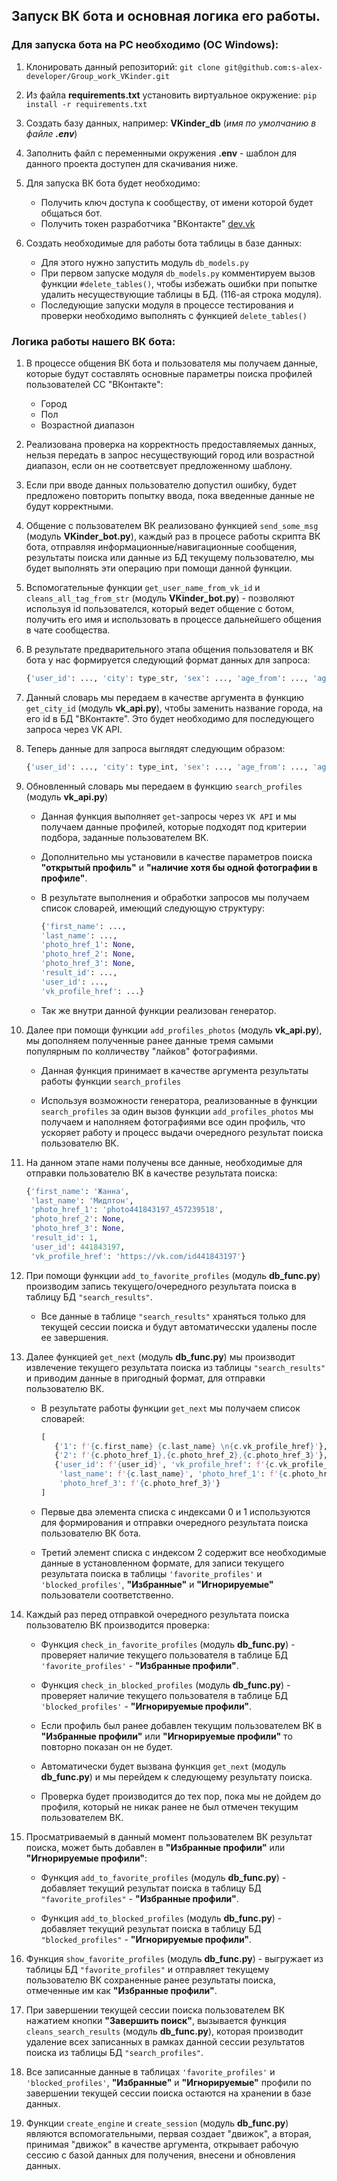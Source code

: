 ## Запуск ВК бота и основная логика его работы.

### Для запуска бота на PC необходимо (ОС Windows):

1. Клонировать данный репозиторий: `git clone git@github.com:s-alex-developer/Group_work_VKinder.git`
   
2. Из файла **requirements.txt** установить виртуальное окружение: `pip install -r requirements.txt`

3. Создать базу данных, например: **VKinder_db** (_имя по умолчанию в файле **.env**_)
   
4. Заполнить файл с переменными окружения **.env** - шаблон для данного проекта доступен для скачивания ниже.

6. Для запуска ВК бота будет необходимо:
   - Получить ключ доступа к сообществу, от имени которой будет общаться бот.
   - Получить токен разработчика "ВКонтакте" [dev.vk](https://dev.vk.com/)

7. Создать необходимые для работы бота таблицы в базе данных:
   
   * Для этого нужно запустить модуль `db_models.py`
   * При первом запуске модуля `db_models.py` комментируем вызов функции `#delete_tables()`, чтобы избежать ошибки при попытке удалить несуществующие таблицы в БД. (116-ая строка модуля).
   * Последующие запуски модуля в процессе тестирования и проверки необходимо выполнять с функцией `delete_tables()`

### Логика работы нашего ВК бота:

1. В процессе общения ВК бота и пользователя мы получаем данные, которые будут составлять основные параметры поиска профилей пользователей СС "ВКонтакте":
   - Город
   - Пол
   - Возрастной диапазон

2. Реализована проверка на корректность предоставляемых данных, нельзя передать в запрос несуществующий город или возрастной диапазон, если он не соответсвует предложенному шаблону.

3. Если при вводе данных пользователю допустил ошибку, будет предложено повторить попытку ввода, пока введенные данные не будут корректными.

4. Общение с пользователем ВК реализовано функцией `send_some_msg` (модуль **VKinder_bot.py**), каждый раз в процесе работы скрипта ВК бота, отправляя информационные/навигационные сообщения, результаты поиска или данные из БД текущему пользователю, мы будет выполнять эти операцию при помощи данной функции.

5. Вспомогательные функции `get_user_name_from_vk_id` и `cleans_all_tag_from_str` (модуль **VKinder_bot.py**) - позволяют используя id пользователся, который ведет общение с ботом, получить его имя и использовать в процессе дальнейшего общения в чате сообщества.

6. В результате предварительного этапа общения пользователя и ВК бота у нас формируется следующий формат данных для запроса:

   ```python
   {'user_id': ..., 'city': type_str, 'sex': ..., 'age_from': ..., 'age_to': ...}
   ```

7. Данный словарь мы передаем в качестве аргумента в функцию `get_city_id` (модуль **vk_api.py**), чтобы заменить название города, на его id в БД "ВКонтакте".
   Это будет необходимо для последующего запроса через VK API.

8. Теперь данные для запроса выглядят следующим образом:
   
    ```python
   {'user_id': ..., 'city': type_int, 'sex': ..., 'age_from': ..., 'age_to': ...}
    ```
    
9. Обновленный словарь мы передаем в функцию `search_profiles` (модуль **vk_api.py**)
    - Данная функция выполняет `get`-запросы через `VK API` и мы получаем данные профилей, которые подходят под критерии подбора, заданные пользователем ВК.
    - Дополнительно мы установили в качестве параметров поиска **"открытый профиль"** и **"наличие хотя бы одной фотографии в профиле"**.
    - В результате выполнения и обработки запросов мы получаем список словарей, имеющий следующую структуру:

      ```python
      {'first_name': ...,
      'last_name': ...,
      'photo_href_1': None,
      'photo_href_2': None,
      'photo_href_3': None,
      'result_id': ...,
      'user_id': ...,
      'vk_profile_href': ...}
      ```
    - Так же внутри данной функции реализован генератор.

10. Далее при помощи функции `add_profiles_photos` (модуль **vk_api.py**), мы дополняем полученные ранее данные тремя самыми популярным по колличеству "лайков" фотографиями.
    
    - Данная функция принимает в качестве аргумента результаты работы функции `search_profiles`
      
    - Используя возможности генератора, реализованные в функции `search_profiles` за один вызов функции `add_profiles_photos` мы получаем и наполняем фотографиями все один профиль, что ускоряет работу и процесс выдачи очередного результат поиска пользователю ВК.

12. На данном этапе нами получены все данные, необходимые для отправки пользователю ВК в качестве результата поиска:

    ```python
    {'first_name': 'Жанна',
     'last_name': 'Мидлтон',
     'photo_href_1': 'photo441843197_457239518',
     'photo_href_2': None,
     'photo_href_3': None,
     'result_id': 1,
     'user_id': 441843197,
     'vk_profile_href': 'https://vk.com/id441843197'}
     ```
13. При помощи функции `add_to_favorite_profiles` (модуль **db_func.py**) производим запись текущего/очередного результата поиска в таблицу БД `"search_results"`.
    
    - Все данные в таблице `"search_results"` храняться только для текущей сессии поиска и будут автоматичесски удалены после ее завершения.
      
14. Далее функцией `get_next` (модуль **db_func.py**) мы производит извлечение текущего результата поиска из таблицы `"search_results"` и приводим данные в пригодный формат, для отправки пользователю ВК.
    
      - В результате работы функции `get_next` мы получаем список словарей:

         ```python
         [
            {'1': f'{c.first_name} {c.last_name} \n{c.vk_profile_href}'},
            {'2': f'{c.photo_href_1},{c.photo_href_2},{c.photo_href_3}'},
            {'user_id': f'{user_id}', 'vk_profile_href': f'{c.vk_profile_href}', 'first_name': f'{c.first_name}',
             'last_name': f'{c.last_name}', 'photo_href_1': f'{c.photo_href_1}', 'photo_href_2': f'{c.photo_href_2}',
             'photo_href_3': f'{c.photo_href_3}'}
         ]
         ```
      - Первые два элемента списка с индексами 0 и 1 используются для формирования и отправки очередного результата поиска пользователю ВК бота.
     
      - Третий элемент списка с индексом 2 содержит все необходимые данные в установленном формате, для записи текущего результата поиска
     в таблицы `'favorite_profiles'` и `'blocked_profiles'`, **"Избранные"** и **"Игнорируемые"** пользователи соответственно.
     
15. Каждый раз перед отправкой очередного результата поиска пользователю ВК производится проверка:

    - Функция `check_in_favorite_profiles` (модуль **db_func.py**) - проверяет наличие текущего пользователя в таблице БД `'favorite_profiles'` - **"Избранные профили"**.
      
    - Функция `check_in_blocked_profiles` (модуль **db_func.py**) - проверяет наличие текущего пользователя в таблице БД `'blocked_profiles'` - **"Игнорируемые профили"**.
      
    - Если профиль был ранее добавлен текущим пользователем ВК в **"Избранные профили"** или **"Игнорируемые профили"** то повторно показан он не будет.
      
    - Автоматически будет вызвана функция `get_next` (модуль **db_func.py**) и мы перейдем к следующему результату поиска.
      
    - Проверка будет производится до тех пор, пока мы не дойдем до профиля, который не никак ранее не был отмечен текущим пользователем ВК.

16. Просматриваемый в данный момент пользователем ВК результат поиска, может быть добавлен в **"Избранные профили"** или **"Игнорируемые профили"**:

    - Функция `add_to_favorite_profiles` (модуль **db_func.py**) - добавляет текущий результат поиска в таблицу БД `"favorite_profiles"` - **"Избранные профили"**.
      
    - Функция `add_to_blocked_profiles` (модуль **db_func.py**) - добавляет текущий результат поиска в таблицу БД `"blocked_profiles"` - **"Игнорируемые профили"**.

17. Функция `show_favorite_profiles` (модуль **db_func.py**) - выгружает из таблицы БД `"favorite_profiles"` и отправляет текущему пользователю ВК сохраненные ранее результаты поиска, отмеченные им как **"Избранные профили"**.

18. При завершении текущей сессии поиска пользователем ВК нажатием кнопки **"Завершить поиск"**, вызывается функция `cleans_search_results` (модуль **db_func.py**), которая производит удаление всех записанных в рамках данной сессии результатов поиска из таблицы БД `"search_profiles"`.

19. Все записанные данные в таблицах `'favorite_profiles'` и `'blocked_profiles'`, **"Избранные"** и **"Игнорируемые"** профили по завершении текущей сессии поиска остаются на хранении в базе данных.

20. Функции `create_engine` и `create_session` (модуль **db_func.py**) являются вспомогательными, первая создает "движок", а вторая, принимая "движок" в качестве аргумента, открывает рабочую сессию с базой данных для получения, внесени и обновления данных.

